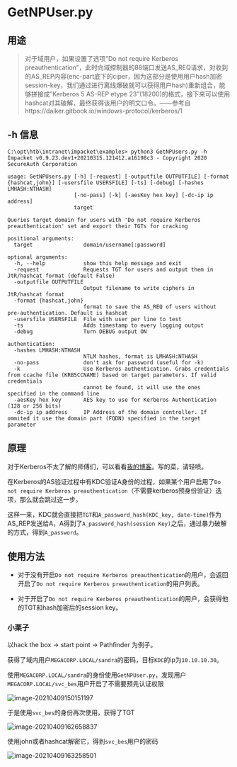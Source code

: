 # GetNPUser.py



## 用途

>    对于域用户，如果设置了选项”Do not require Kerberos preauthentication”，此时向域控制器的88端口发送AS_REQ请求，对收到的AS_REP内容(enc-part底下的ciper，因为这部分是使用用户hash加密session-key，我们通过进行离线爆破就可以获得用户hash)重新组合，能够拼接成”Kerberos 5 AS-REP etype 23”(18200)的格式，接下来可以使用hashcat对其破解，最终获得该用户的明文口令。——参考自https://daiker.gitbook.io/windows-protocol/kerberos/1



## -h 信息

```shell
C:\opt\htb\intranet\impacket\examples> python3 GetNPUsers.py -h                                                
Impacket v0.9.23.dev1+20210315.121412.a16198c3 - Copyright 2020 SecureAuth Corporation

usage: GetNPUsers.py [-h] [-request] [-outputfile OUTPUTFILE] [-format {hashcat,john}] [-usersfile USERSFILE] [-ts] [-debug] [-hashes LMHASH:NTHASH]
                     [-no-pass] [-k] [-aesKey hex key] [-dc-ip ip address]
                     target

Queries target domain for users with 'Do not require Kerberos preauthentication' set and export their TGTs for cracking

positional arguments:
  target                domain/username[:password]

optional arguments:
  -h, --help            show this help message and exit
  -request              Requests TGT for users and output them in JtR/hashcat format (default False)
  -outputfile OUTPUTFILE
                        Output filename to write ciphers in JtR/hashcat format
  -format {hashcat,john}
                        format to save the AS_REQ of users without pre-authentication. Default is hashcat
  -usersfile USERSFILE  File with user per line to test
  -ts                   Adds timestamp to every logging output
  -debug                Turn DEBUG output ON

authentication:
  -hashes LMHASH:NTHASH
                        NTLM hashes, format is LMHASH:NTHASH
  -no-pass              don't ask for password (useful for -k)
  -k                    Use Kerberos authentication. Grabs credentials from ccache file (KRB5CCNAME) based on target parameters. If valid credentials
                        cannot be found, it will use the ones specified in the command line
  -aesKey hex key       AES key to use for Kerberos Authentication (128 or 256 bits)
  -dc-ip ip address     IP Address of the domain controller. If ommited it use the domain part (FQDN) specified in the target parameter
```



## 原理

对于Kerberos不太了解的师傅们，可以看看[我的博客](https://www.ethushiroha.com/windows_kerberos.html)。写的菜，请轻喷。

在Kerberos的AS验证过程中有KDC验证A身份的过程，如果某个用户启用了`Do not require Kerberos preauthentication`（不需要kerberos预身份验证）选项，那么就会跳过这一步。

这样一来，KDC就会直接把`TGT`和`A_password_hash(KDC_key, date-time)`作为AS_REP发送给A，A得到了`A_password_hash(session Key)`之后，通过暴力破解的方式，得到`A_password`。



## 使用方法

-   对于没有开启`Do not require Kerberos preauthentication`的用户，会返回开启了`Do not require Kerberos preauthentication`的用户列表。

-   对于开启了`Do not require Kerberos preauthentication`的用户，会获得他的TGT和hash加密后的session key。



### 小栗子

以hack the box -> start point -> Pathfinder 为例子。

获得了域内用户`MEGACORP.LOCAL/sandra`的密码，目标`KDC`的ip为`10.10.10.30`。

使用`MEGACORP.LOCAL/sandra`的身份使用`GetNPUser.py`，发现用户`MEGACORP.LOCAL/svc_bes`用户开启了不需要预先认证权限

![image-20210409150151197](https://gitee.com/ethustdout/pics/raw/master/uPic/image-20210409150151197.png)

于是使用`svc_bes`的身份再次使用，获得了TGT

![image-20210409162658837](https://gitee.com/ethustdout/pics/raw/master/uPic/image-20210409162658837.png)

使用john或者hashcat解密它，得到`svc_bes`用户的密码

![image-20210409163258501](https://gitee.com/ethustdout/pics/raw/master/uPic/image-20210409163258501.png)



